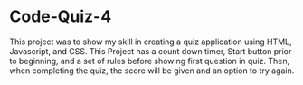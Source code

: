 # Code-Quiz-4

This project was to show my skill in creating a quiz application using HTML, Javascript, and CSS. 
This Project has a count down timer, Start button prior to beginning, and a set of rules before showing first question in quiz. 
Then, when completing the quiz, the score will be given and an option to try again. 

